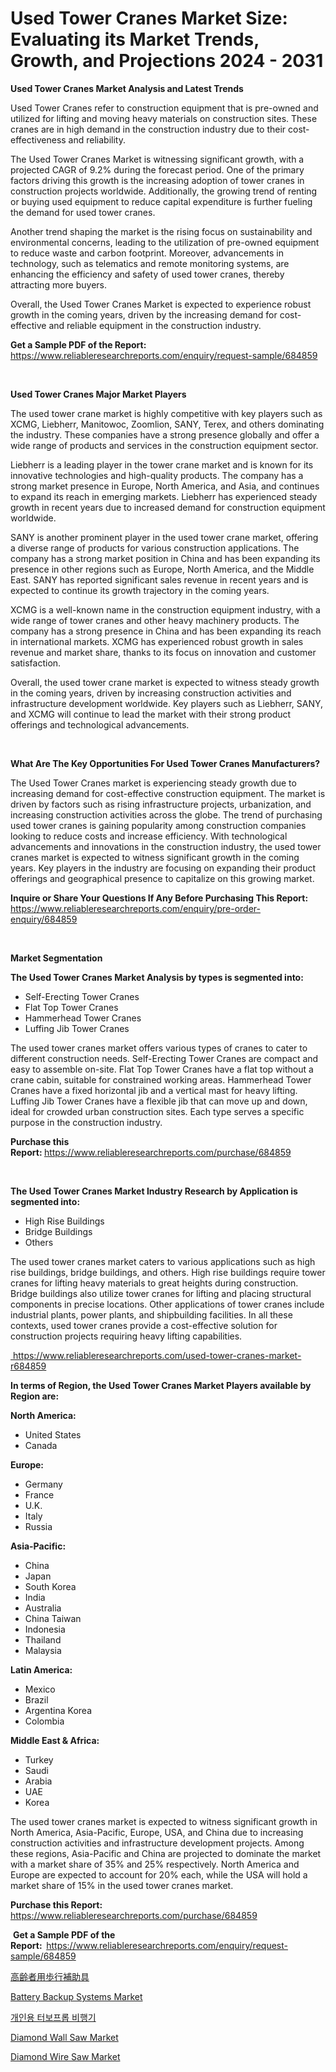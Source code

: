 <p><h1>Used Tower Cranes Market Size: Evaluating its Market Trends, Growth, and Projections 2024 - 2031</h1></p><p><strong>Used Tower Cranes Market Analysis and Latest Trends</strong></p>
<p><p>Used Tower Cranes refer to construction equipment that is pre-owned and utilized for lifting and moving heavy materials on construction sites. These cranes are in high demand in the construction industry due to their cost-effectiveness and reliability.</p><p>The Used Tower Cranes Market is witnessing significant growth, with a projected CAGR of 9.2% during the forecast period. One of the primary factors driving this growth is the increasing adoption of tower cranes in construction projects worldwide. Additionally, the growing trend of renting or buying used equipment to reduce capital expenditure is further fueling the demand for used tower cranes.</p><p>Another trend shaping the market is the rising focus on sustainability and environmental concerns, leading to the utilization of pre-owned equipment to reduce waste and carbon footprint. Moreover, advancements in technology, such as telematics and remote monitoring systems, are enhancing the efficiency and safety of used tower cranes, thereby attracting more buyers.</p><p>Overall, the Used Tower Cranes Market is expected to experience robust growth in the coming years, driven by the increasing demand for cost-effective and reliable equipment in the construction industry.</p></p>
<p><strong>Get a Sample PDF of the Report:&nbsp;</strong> <a href="https://www.reliableresearchreports.com/enquiry/request-sample/684859">https://www.reliableresearchreports.com/enquiry/request-sample/684859</a></p>
<p>&nbsp;</p>
<p><strong>Used Tower Cranes Major Market Players</strong></p>
<p><p>The used tower crane market is highly competitive with key players such as XCMG, Liebherr, Manitowoc, Zoomlion, SANY, Terex, and others dominating the industry. These companies have a strong presence globally and offer a wide range of products and services in the construction equipment sector.</p><p>Liebherr is a leading player in the tower crane market and is known for its innovative technologies and high-quality products. The company has a strong market presence in Europe, North America, and Asia, and continues to expand its reach in emerging markets. Liebherr has experienced steady growth in recent years due to increased demand for construction equipment worldwide.</p><p>SANY is another prominent player in the used tower crane market, offering a diverse range of products for various construction applications. The company has a strong market position in China and has been expanding its presence in other regions such as Europe, North America, and the Middle East. SANY has reported significant sales revenue in recent years and is expected to continue its growth trajectory in the coming years.</p><p>XCMG is a well-known name in the construction equipment industry, with a wide range of tower cranes and other heavy machinery products. The company has a strong presence in China and has been expanding its reach in international markets. XCMG has experienced robust growth in sales revenue and market share, thanks to its focus on innovation and customer satisfaction.</p><p>Overall, the used tower crane market is expected to witness steady growth in the coming years, driven by increasing construction activities and infrastructure development worldwide. Key players such as Liebherr, SANY, and XCMG will continue to lead the market with their strong product offerings and technological advancements.</p></p>
<p>&nbsp;</p>
<p><strong>What Are The Key Opportunities For Used Tower Cranes Manufacturers?</strong></p>
<p><p>The Used Tower Cranes market is experiencing steady growth due to increasing demand for cost-effective construction equipment. The market is driven by factors such as rising infrastructure projects, urbanization, and increasing construction activities across the globe. The trend of purchasing used tower cranes is gaining popularity among construction companies looking to reduce costs and increase efficiency. With technological advancements and innovations in the construction industry, the used tower cranes market is expected to witness significant growth in the coming years. Key players in the industry are focusing on expanding their product offerings and geographical presence to capitalize on this growing market.</p></p>
<p><strong>Inquire or Share Your Questions If Any Before Purchasing This Report:</strong> <a href="https://www.reliableresearchreports.com/enquiry/pre-order-enquiry/684859">https://www.reliableresearchreports.com/enquiry/pre-order-enquiry/684859</a></p>
<p>&nbsp;</p>
<p><strong>Market Segmentation</strong></p>
<p><strong>The Used Tower Cranes Market Analysis by types is segmented into:</strong></p>
<p><ul><li>Self-Erecting Tower Cranes</li><li>Flat Top Tower Cranes</li><li>Hammerhead Tower Cranes</li><li>Luffing Jib Tower Cranes</li></ul></p>
<p><p>The used tower cranes market offers various types of cranes to cater to different construction needs. Self-Erecting Tower Cranes are compact and easy to assemble on-site. Flat Top Tower Cranes have a flat top without a crane cabin, suitable for constrained working areas. Hammerhead Tower Cranes have a fixed horizontal jib and a vertical mast for heavy lifting. Luffing Jib Tower Cranes have a flexible jib that can move up and down, ideal for crowded urban construction sites. Each type serves a specific purpose in the construction industry.</p></p>
<p><strong>Purchase this Report:&nbsp;</strong><a href="https://www.reliableresearchreports.com/purchase/684859">https://www.reliableresearchreports.com/purchase/684859</a></p>
<p>&nbsp;</p>
<p><strong>The Used Tower Cranes Market Industry Research by Application is segmented into:</strong></p>
<p><ul><li>High Rise Buildings</li><li>Bridge Buildings</li><li>Others</li></ul></p>
<p><p>The used tower cranes market caters to various applications such as high rise buildings, bridge buildings, and others. High rise buildings require tower cranes for lifting heavy materials to great heights during construction. Bridge buildings also utilize tower cranes for lifting and placing structural components in precise locations. Other applications of tower cranes include industrial plants, power plants, and shipbuilding facilities. In all these contexts, used tower cranes provide a cost-effective solution for construction projects requiring heavy lifting capabilities.</p></p>
<p><a href="https://www.reliableresearchreports.com/used-tower-cranes-market-r684859">&nbsp;https://www.reliableresearchreports.com/used-tower-cranes-market-r684859</a></p>
<p><strong>In terms of Region, the Used Tower Cranes Market Players available by Region are:</strong></p>
<p>
    <p> <strong> North America: </strong>
        <ul>
            <li>United States</li>
            <li>Canada</li>
        </ul>
        </p> 
    <p> <strong> Europe: </strong>
        <ul>
            <li>Germany</li>
            <li>France</li>
            <li>U.K.</li>
            <li>Italy</li>
            <li>Russia</li>
        </ul>
        </p> 
    <p> <strong> Asia-Pacific: </strong>
        <ul>
            <li>China</li>
            <li>Japan</li>
            <li>South Korea</li>
            <li>India</li>
            <li>Australia</li>
            <li>China Taiwan</li>
            <li>Indonesia</li>
            <li>Thailand</li>
            <li>Malaysia</li>
        </ul>
        </p> 
    <p> <strong> Latin America: </strong>
        <ul>
            <li>Mexico</li>
            <li>Brazil</li>
            <li>Argentina Korea</li>
            <li>Colombia</li>
        </ul>
        </p> 
    <p> <strong> Middle East & Africa: </strong>
        <ul>
            <li>Turkey</li>
            <li>Saudi</li>
            <li>Arabia</li>
            <li>UAE</li>
            <li>Korea</li>
        </ul>
    </p>
    </p>
<p><p>The used tower cranes market is expected to witness significant growth in North America, Asia-Pacific, Europe, USA, and China due to increasing construction activities and infrastructure development projects. Among these regions, Asia-Pacific and China are projected to dominate the market with a market share of 35% and 25% respectively. North America and Europe are expected to account for 20% each, while the USA will hold a market share of 15% in the used tower cranes market.</p></p>
<p><strong>Purchase this Report: </strong><a href="https://www.reliableresearchreports.com/purchase/684859">https://www.reliableresearchreports.com/purchase/684859</a></p>
<p>&nbsp;<strong>Get a Sample PDF of the Report:&nbsp;&nbsp;</strong><a href="https://www.reliableresearchreports.com/enquiry/request-sample/684859">https://www.reliableresearchreports.com/enquiry/request-sample/684859</a></p>
<p><strong></strong></p>
<p><p><a href="https://medium.com/@germanberge1968/%E9%AB%98%E9%BD%A2%E8%80%85%E6%AD%A9%E8%A1%8C%E8%A3%9C%E5%8A%A9%E5%85%B7%E5%B8%82%E5%A0%B4%E8%A6%8F%E6%A8%A1-%E5%B8%82%E5%A0%B4%E5%B1%95%E6%9C%9B%E3%81%A8%E5%B8%82%E5%A0%B4%E4%BA%88%E6%B8%AC-2024%E5%B9%B4%E3%81%8B%E3%82%892031%E5%B9%B4-e8a6934cb448">高齢者用歩行補助具</a></p><p><a href="https://www.linkedin.com/pulse/battery-backup-systems-market-comprehensive-assessment-type-application-izoxe?trackingId=CQTUe0rBMRyflCmqCZe6Xw%3D%3D">Battery Backup Systems Market</a></p><p><a href="https://medium.com/@christianlarkinus/%EC%82%AC%EC%84%A4-%ED%84%B0%EB%B3%B4%ED%94%84%EB%A1%AD-%EB%B9%84%ED%96%89%EA%B8%B0-%EC%8B%9C%EC%9E%A5-%EC%A0%84%EB%A7%9D-%EC%82%B0%EC%97%85-%EA%B0%9C%EC%9A%94-%EB%B0%8F-%EC%A0%84%EB%A7%9D-2024%EB%85%84%EC%97%90%EC%84%9C-2031%EB%85%84%EA%B9%8C%EC%A7%80-6bd896146304">개인용 터보프롭 비행기</a></p><p><a href="https://github.com/nancykennedykellievqfqt2/Market-Research-Report-List-2/blob/main/diamond-wall-saw-market.md">Diamond Wall Saw Market</a></p><p><a href="https://github.com/seekum/Market-Research-Report-List-2/blob/main/diamond-wire-saw-market.md">Diamond Wire Saw Market</a></p></p>